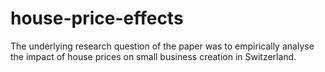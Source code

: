 # house-price-effects

The underlying research question of the paper was to empirically analyse the impact of house prices on small business creation in Switzerland.
